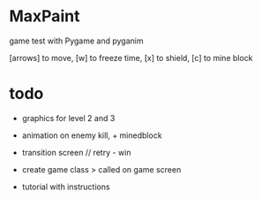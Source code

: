 MaxPaint
=================

game test with Pygame and pyganim


[arrows] to move, [w] to freeze time, [x] to shield, [c] to mine block 

# todo

- graphics for level 2 and 3
- animation on enemy kill, + minedblock
- transition screen // retry - win

- create game class > called on game screen
- tutorial with instructions
